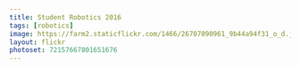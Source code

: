 ```yaml
---
title: Student Robotics 2016
tags: [robotics]
image: https://farm2.staticflickr.com/1466/26707090961_9b44a94f31_o_d.jpg
layout: flickr
photoset: 72157667801651676
---
```

